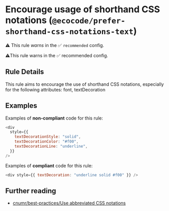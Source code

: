 # Encourage usage of shorthand CSS notations (`@ecocode/prefer-shorthand-css-notations-text`)

⚠️ This rule _warns_ in the ✅ `recommended` config.

<!-- end auto-generated rule header -->

⚠️This rule warns in the ✅ recommended config.

## Rule Details

This rule aims to encourage the use of shorthand CSS notations, especially for the following attributes: font, textDecoration

## Examples

Examples of **non-compliant** code for this rule:

```js
<div
  style={{
    textDecorationStyle: "solid",
    textDecorationColor: "#f00",
    textDecorationLine: "underline",
  }}
/>
```

Examples of **compliant** code for this rule:

```js
<div style={{ textDecoration: "underline solid #f00" }} />
```

## Further reading

- [cnumr/best-practices/Use abbreviated CSS notations](https://github.com/cnumr/best-practices/blob/fc5a1f865bafb196e4775cce8835393751d40ed8/chapters/BP_026_en.md)
